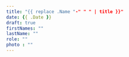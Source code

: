```yaml
---
title: "{{ replace .Name "-" " " | title }}"
date: {{ .Date }}
draft: true
firstNames: ""
lastName: ""
role: ""
photo : ""
---
```


